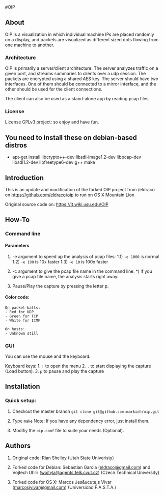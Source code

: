 #OIP

## About

OIP is a visualization in which individual machine IPs are placed randomly on a display, and packets are visualized as different sized dots flowing from one machine to another.

### Architecture

OIP is primarily a server/client architecture. The server analyzes traffic on a given port, and streams summaries to clients over a udp session. The packets are encrypted using a shared AES key. The server should have two interfaces. One of them should be connected to a mirror interface, and the other should be used for the client connections.

The client can also be used as a stand-alone app by reading pcap files.

### License
License GPLv3 project: so enjoy and have fun.

You need to install these on debian-based distros
-------------------------------------------------
- apt-get install libcrypto++-dev libsdl-image1.2-dev libpcap-dev libsdl1.2-dev libfreetype6-dev g++ make


## Introduction

This is an update and modification of the forked OIP project from /eldraco on https://github.com/eldraco/oip to run on OS X Mountain Lion.

Original source code on: https://it.wiki.usu.edu/OIP

## How-To

### Command line

#### Parameters

1. -e argument to speed up the analysis of pcap files:
    1.1) `-e 1000` is normal
    1.2) `-e 100` is 10x faster
    1.3) `-e 10` is 100x faster

2. -c argument to give the pcap file name in the command line:
    *) If you give a pcap file name, the analysis starts right away.

3. Pause/Play the capture by pressing the letter p.

#### Color code:

    On packet-balls:
    - Red for UDP
    - Green for TCP
    - White for ICMP

    On hosts:
    - Unknown still

### GUI

You can use the mouse and the keyboard.

Keyboard keys:
    1. `!` to open the menu
    2. `,` to start displaying the capture (Load button).
    3. `p` to pause and play the capture


## Installation

### Quick setup:

1. Checkout the master branch 
    `git clone git@github.com:markich/oip.git`

2. Type
    `make`
    Note: If you have any dependency error, just install them.

3. Modifiy the `oip.conf` file to suite your needs (Optional).

## Authors

1. Original code: Rian Shelley (Utah State Univeristy)

2. Forked code for Debian: Sebastian Garcia (eldraco@gmail.com) and Vojtech Uhlir (wojtyla@agents.felk.cvut.cz) (Czech Technical University)

3. Forked code for OS X: Marcos Jes&ucute;s Vivar (marcosjvivar@gmail.com) (Universidad F.A.S.T.A.)
